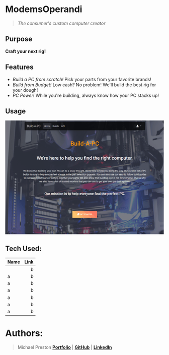 # ModemsOperandi
> *The consumer's custom computer creator*

## Purpose
  **Craft your next rig!**
  
## Features
  - *Build a PC from scratch!*  Pick your parts from your favorite brands!
  - *Build from Budget!*  Low cash? No problem! We'll build the best rig for your dough!
  - *PC Power!*  While you're building, always know how your PC stacks up!
 
## Usage

![Selecting a Build](https://github.com/ScottW1731/ModemsOperandi/blob/master/screenshots/ModemsOperandi-BasicBuild.gif)

## Tech Used: 

| Name | Link |
| ----- | -----:|
|  | b |
| a | b |
| a | b |
| a | b |
| a | b |
| a | b |
| a | b |

# Authors:

> Michael Preston [**Portfolio**](http://mikepreston17.github.io/) | [**GitHub**](https://github.com/mikepreston17) | [**LinkedIn**](https://www.linkedin.com/in/michael-n-preston/)


